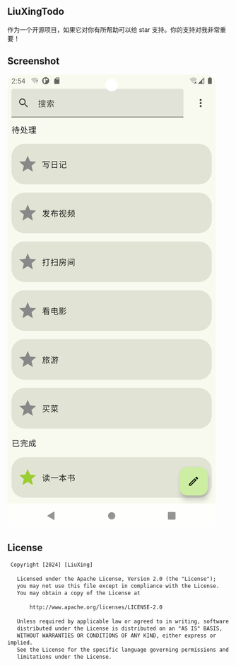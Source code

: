 ## LiuXingTodo
作为一个开源项目，如果它对你有所帮助可以给 star 支持。你的支持对我非常重要！

## Screenshot
<div>
 <img src="screenshot/V1.0/v1.0Screenshot_20241221_225423.png"
</div>
 
## License
```
 Copyright [2024] [LiuXing]

   Licensed under the Apache License, Version 2.0 (the "License");
   you may not use this file except in compliance with the License.
   You may obtain a copy of the License at

       http://www.apache.org/licenses/LICENSE-2.0

   Unless required by applicable law or agreed to in writing, software
   distributed under the License is distributed on an "AS IS" BASIS,
   WITHOUT WARRANTIES OR CONDITIONS OF ANY KIND, either express or implied.
   See the License for the specific language governing permissions and
   limitations under the License.
```
